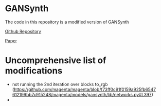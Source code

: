 # GANSynth
The code in this repository is a modified version of GANSynth

[Github Repository](https://github.com/magenta/magenta/tree/f73ff0c91f0159a925fb6547612199bb7c915248/magenta/models/gansynth)

[Paper](https://arxiv.org/pdf/1902.08710.pdf)

# Uncomprehensive list of modifications
- not running the 2nd iteration over blocks to_rgb (https://github.com/magenta/magenta/blob/f73ff0c91f0159a925fb6547612199bb7c915248/magenta/models/gansynth/lib/networks.py#L397)
- 